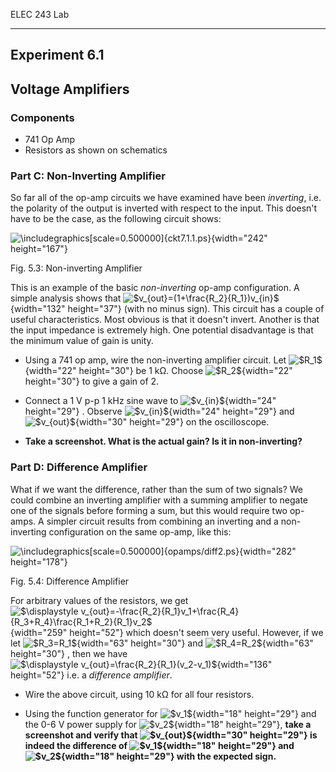 ELEC 243 Lab

------------------------------------------------------------------------

Experiment 6.1
--------------

Voltage Amplifiers
------------------

### Components

-   741 Op Amp
-   Resistors as shown on schematics

### Part C: Non-Inverting Amplifier

So far all of the op-amp circuits we have examined have been
*inverting*, i.e. the polarity of the output is inverted with respect to
the input. This doesn't have to be the case, as the following circuit
shows:

![\\includegraphics\[scale=0.500000\]{ckt7.1.1.ps}](img236.png){width="242"
height="167"}

Fig. 5.3: Non-inverting Amplifier

This is an example of the basic *non-inverting* op-amp configuration. A
simple analysis shows that
![\$v\_{out}=(1+\\frac{R\_2}{R\_1})v\_{in}\$](img63.png){width="132"
height="37"} (with no minus sign). This circuit has a couple of useful
characteristics. Most obvious is that it doesn't invert. Another is that
the input impedance is extremely high. One potential disadvantage is
that the minimum value of gain is unity.

- Using a 741 op amp, wire the non-inverting amplifier circuit. Let
![\$R\_1\$](img52.png){width="22" height="30"} be 1 kΩ. Choose
![\$R\_2\$](img58.png){width="22" height="30"} to give a gain of 2.

- Connect a 1 V p-p 1 kHz sine wave to
![\$v\_{in}\$](img50.png){width="24" height="29"} . Observe
![\$v\_{in}\$](img50.png){width="24" height="29"} and
![\$v\_{out}\$](img51.png){width="30" height="29"} on the oscilloscope.

- **Take a screenshot. What is the actual gain? Is it in
non-inverting?**

### Part D: Difference Amplifier

What if we want the difference, rather than the sum of two signals? We
could combine an inverting amplifier with a summing amplifier to negate
one of the signals before forming a sum, but this would require two
op-amps. A simpler circuit results from combining an inverting and a
non-inverting configuration on the same op-amp, like this:

![\\includegraphics\[scale=0.500000\]{opamps/diff2.ps}](img237.png){width="282"
height="178"}

Fig. 5.4: Difference Amplifier

For arbitrary values of the resistors, we get ![\$\\displaystyle
v\_{out}=-\\frac{R\_2}{R\_1}v\_1+\\frac{R\_4}{R\_3+R\_4}\\frac{R\_1+R\_2}{R\_1}v\_2\$](img64.png){width="259"
height="52"} which doesn't seem very useful. However, if we let
![\$R\_3=R\_1\$](img65.png){width="63" height="30"} and
![\$R\_4=R\_2\$](img66.png){width="63" height="30"} , then we have
![\$\\displaystyle
v\_{out}=\\frac{R\_2}{R\_1}(v\_2-v\_1)\$](img67.png){width="136"
height="52"} i.e. a *difference amplifier*.

- Wire the above circuit, using 10 kΩ for all four resistors.

- Using the function generator for ![\$v\_1\$](img59.png){width="18"
height="29"} and the 0-6 V power supply for
![\$v\_2\$](img60.png){width="18" height="29"}, **take a screenshot and
verify that ![\$v\_{out}\$](img51.png){width="30" height="29"} is indeed
the difference of ![\$v\_1\$](img59.png){width="18" height="29"} and
![\$v\_2\$](img60.png){width="18" height="29"} with the expected sign.**
